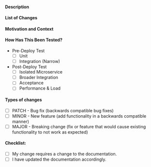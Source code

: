 #### Description
<!--- Please always add a PR description as if nobody knows anything about the context these changes come from. -->
<!--- Even if we are all from our internal team, we may not be on the same page. -->
<!--- Write this PR as you were contributing to a public OSS project, where nobody knows you and you have to earn their trust. -->
<!--- This will improve our projects in the long run! Thanks. -->

#### List of Changes
<!--- Describe your changes in detail -->

#### Motivation and Context
<!--- Why is this change required? What problem does it solve? -->

#### How Has This Been Tested?
<!--- Please describe in detail how you tested your changes. -->
<!--- Include details of your testing environment, tests ran to see how -->
<!--- your change affects other areas of the code, etc. -->
- Pre-Deploy Test
    - [ ] Unit
    - [ ] Integration (Narrow)
- Post-Deploy Test
    - [ ] Isolated Microservice
    - [ ] Broader Integration
    - [ ] Acceptance
    - [ ] Performance & Load

#### Types of changes
<!--- What types of changes does your code introduce? Put an `x` in all the boxes that apply: -->

- [ ] PATCH - Bug fix (backwards compatible bug fixes)
- [ ] MINOR - New feature (add functionality in a backwards compatible manner)
- [ ] MAJOR - Breaking change (fix or feature that would cause existing functionality to not work as expected)

#### Checklist:
<!--- Go over all the following points, and put an `x` in all the boxes that apply. -->
<!--- If you're unsure about any of these, don't hesitate to ask. We're here to help! -->

- [ ] My change requires a change to the documentation.
- [ ] I have updated the documentation accordingly.